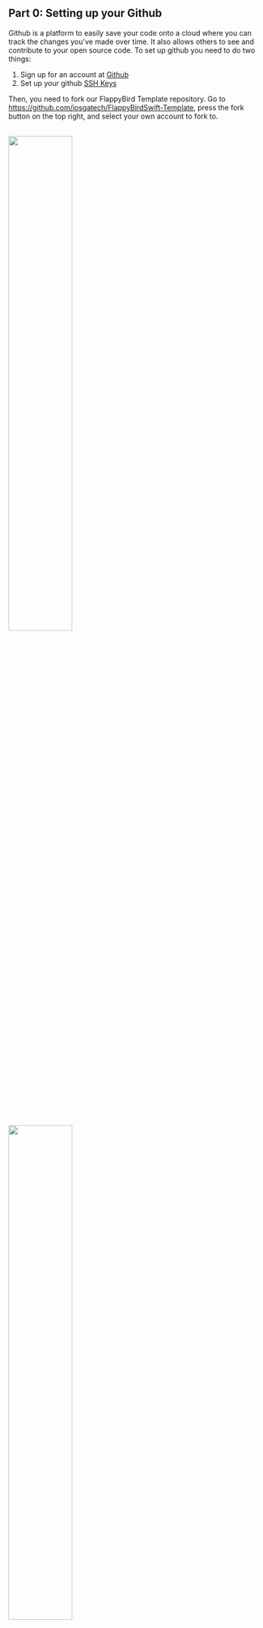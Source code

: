 ## Part 0: Setting up your Github

Github is a platform to easily save your code onto a cloud where you can track the changes you've made over time. It also allows others to see and contribute to your open source code. To set up github you need to do two things:

1. Sign up for an account at [Github](https://www.github.com)
2. Set up your github [SSH Keys](https://help.github.com/articles/generating-ssh-keys/)

Then, you need to fork our FlappyBird Template repository. Go to https://github.com/iosgatech/FlappyBirdSwift-Template, press the fork button on the top right, and select your own account to fork to.

</br>
<img src="part0-forkbutton.png" style="width: 50%; height: 50%">
</br>
<img src="part0-forkpopup.png" style="width: 50%; height: 50%">
</br>

Congratz! You now have forked a repository! You now have copied over the repository over to your account, which now you can freely manipulate without modifying the original repository!

But now you need to clone the repository that you just forked to your computer in order to edit it. After you have your repository forked, open up your terminal using <kbd>command</kbd> + <kbd>space</kbd> and then  typing in "terminal". Press enter and a terminal window should show up.

Navigate to the folder where you want to save your XCode projects. For example, if you would like to save your FlappyBird directly to the desktop, first `cd` to `~/Desktop` by typing this into the terminal and pressing enter

```
cd ~/Desktop
```

Proceed to clone the repository in that directory by typing in this line and replacing `**your-username**` with your github username:

```
git clone git@github.com:**your-username**/FlappyBirdSwift-Template.git
```

A folder called `FlappBirdSwift-Template` should show up

When you're done go to the [next step, Part 1](../P1/part1.md)